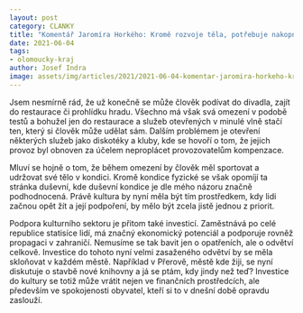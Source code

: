 ```yaml
---
layout: post
category: CLANKY
title: "Komentář Jaromíra Horkého: Kromě rozvoje těla, potřebuje nakopnout i náš duch. Kultura je tím pravým impulsem!"
date: 2021-06-04
tags: 
- olomoucky-kraj
author: Josef Indra
image: assets/img/articles/2021/2021-06-04-komentar-jaromira-horkeho-krome-rozvoje-tela-potrebuje-nakopnout-i-nas-duch-kultura-je-tim-pravym-impulsem.jpg  #751x422 pixelu
---
```

Jsem nesmírně rád, že už konečně se může člověk podívat do divadla, zajít do restaurace či prohlídku hradu. Všechno má však svá omezení v podobě testů a bohužel jen do restaurace a služeb otevřených v minulé vlně stačí ten, který si člověk může udělat sám. Dalším problémem je otevření některých služeb jako diskotéky a kluby, kde se hovoří o tom, že jejich provoz byl obnoven za účelem neproplácet provozovatelům kompenzace.  

Mluví se hojně o tom, že během omezení by člověk měl sportovat a udržovat své tělo v kondici. Kromě kondice fyzické se však opomíjí ta stránka duševní, kde duševní kondice je dle mého názoru značně podhodnocená. Právě kultura by nyní měla být tím prostředkem, kdy lidi začnou opět žít a její podpoření, by mělo být zcela jistě jednou z priorit. 

Podpora kulturního sektoru je přitom také investicí. Zaměstnává po celé republice statisíce lidí, má značný ekonomický potenciál a podporuje rovněž propagaci v zahraničí. Nemusíme se tak bavit jen o opatřeních, ale o odvětví celkově. Investice do tohoto nyní velmi zasaženého odvětví by se měla skloňovat v každém městě. Například v Přerově, městě kde žiji, se nyní diskutuje o stavbě nové knihovny a já se ptám, kdy jindy než teď? Investice do kultury se totiž může vrátit nejen ve finančních prostředcích, ale především ve spokojenosti obyvatel, kteří si to v dnešní době opravdu zaslouží. 
